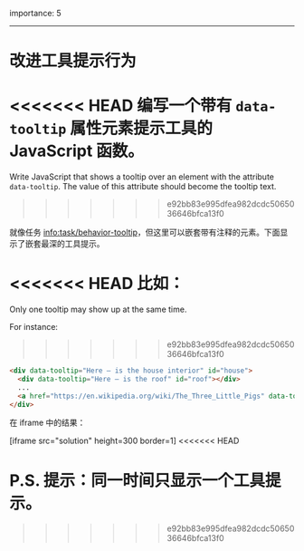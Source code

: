 importance: 5

---

# 改进工具提示行为

<<<<<<< HEAD
编写一个带有 `data-tooltip` 属性元素提示工具的 JavaScript 函数。
=======
Write JavaScript that shows a tooltip over an element with the attribute `data-tooltip`. The value of this attribute should become the tooltip text.
>>>>>>> e92bb83e995dfea982dcdc5065036646bfca13f0

就像任务 <info:task/behavior-tooltip>，但这里可以嵌套带有注释的元素。下面显示了嵌套最深的工具提示。

<<<<<<< HEAD
比如：
=======
Only one tooltip may show up at the same time.

For instance:
>>>>>>> e92bb83e995dfea982dcdc5065036646bfca13f0

```html
<div data-tooltip="Here – is the house interior" id="house">
  <div data-tooltip="Here – is the roof" id="roof"></div>
  ...
  <a href="https://en.wikipedia.org/wiki/The_Three_Little_Pigs" data-tooltip="Read on…">Hover over me</a>
</div>
```

在 iframe 中的结果：

[iframe src="solution" height=300 border=1]
<<<<<<< HEAD

P.S. 提示：同一时间只显示一个工具提示。
=======
>>>>>>> e92bb83e995dfea982dcdc5065036646bfca13f0

